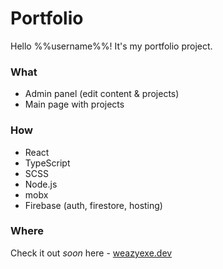 # Portfolio
Hello %%username%%! It's my portfolio project.

### What
* Admin panel (edit content & projects)
* Main page with projects

### How
* React
* TypeScript
* SCSS
* Node.js
* mobx
* Firebase (auth, firestore, hosting)

### Where
Check it out _soon_ here - [weazyexe.dev](https://weazyexe.dev)

